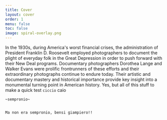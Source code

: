 ```yaml
---
title: Cover
layout: cover
order: 1
menu: false
toc: false
image: spiral-overlay.png
---
```


In the 1930s, during America's worst financial crises, the administration of President Franklin D. Roosevelt employed photographers to document the plight of everyday folk in the Great Depression in order to push forward with their New Deal programs. Documentary photographers Dorothea Lange and Walker Evans were prolific frontrunners of these efforts and their extraordinary photographs continue to endure today. Their artistic and documentary mastery and historical importance provide key insight into a monumental turning point in American history.
Yes, but all of this stuff to make a quick test `ciccio` caio 
```
~sempronio~


Ma non era sempronio, bensi giampiero!!
```
